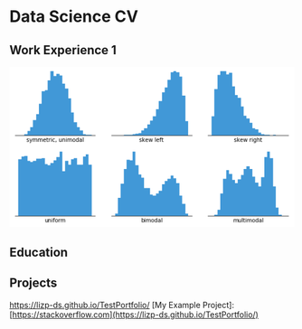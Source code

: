# Data Science CV
## Work Experience 1
![histogram-example-2](assets/histogram-example-2.png)
## Education
## Projects
https://lizp-ds.github.io/TestPortfolio/
[My Example Project]: [https://stackoverflow.com](https://lizp-ds.github.io/TestPortfolio/)

